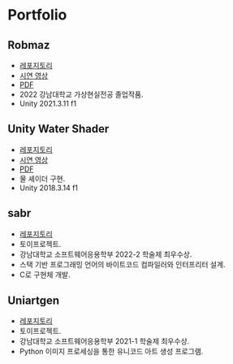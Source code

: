 # Portfolio

## Robmaz
* [레포지토리](https://github.com/mhcoma/Sotsugyo)
* [시연 영상](https://www.youtube.com/watch?v=lGleJSv965c)
* [PDF](https://github.com/mhcoma/Portfolio/blob/master/robmaz.pdf)
* 2022 강남대학교 가상현실전공 졸업작품.
* Unity 2021.3.11 f1

## Unity Water Shader
* [레포지토리](https://github.com/mhcoma/unity_watershader)
* [시연 영상](https://www.youtube.com/watch?v=RryfrPd-2-4)
* [PDF](https://github.com/mhcoma/Portfolio/blob/master/water_shader.pdf)
* 물 셰이더 구현.
* Unity 2018.3.14 f1

## sabr
* [레포지토리](https://github.com/sabrlang/sabr)
* 토이프로젝트.
* 강남대학교 소프트웨어응용학부 2022-2 학술제 최우수상.
* 스택 기반 프로그래밍 언어의 바이트코드 컴파일러와 인터프리터 설계.
* C로 구현체 개발.

## Uniartgen
* [레포지토리](http://github.com/mhcoma/Uniartgen)
* 토이프로젝트.
* 강남대학교 소프트웨어응용학부 2021-1 학술제 최우수상.
* Python 이미지 프로세싱을 통한 유니코드 아트 생성 프로그램.